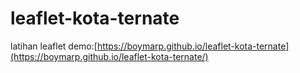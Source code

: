 # leaflet-kota-ternate
latihan leaflet
demo:[https://boymarp.github.io/leaflet-kota-ternate](https://boymarp.github.io/leaflet-kota-ternate/)